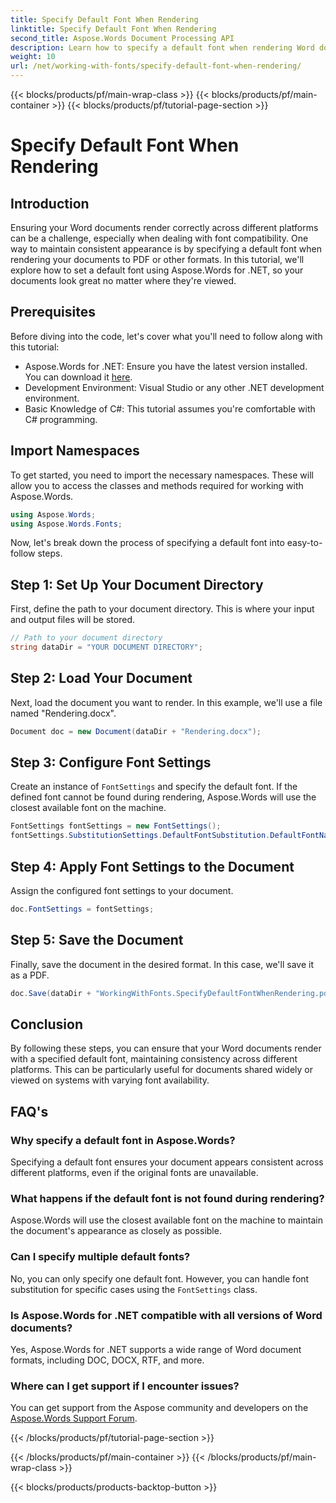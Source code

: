```yaml
---
title: Specify Default Font When Rendering
linktitle: Specify Default Font When Rendering
second_title: Aspose.Words Document Processing API
description: Learn how to specify a default font when rendering Word documents using Aspose.Words for .NET. Ensure consistent document appearance across platforms.
weight: 10
url: /net/working-with-fonts/specify-default-font-when-rendering/
---
```


{{< blocks/products/pf/main-wrap-class >}}
{{< blocks/products/pf/main-container >}}
{{< blocks/products/pf/tutorial-page-section >}}

# Specify Default Font When Rendering

## Introduction

Ensuring your Word documents render correctly across different platforms can be a challenge, especially when dealing with font compatibility. One way to maintain consistent appearance is by specifying a default font when rendering your documents to PDF or other formats. In this tutorial, we'll explore how to set a default font using Aspose.Words for .NET, so your documents look great no matter where they're viewed.

## Prerequisites

Before diving into the code, let's cover what you'll need to follow along with this tutorial:

- Aspose.Words for .NET: Ensure you have the latest version installed. You can download it [here](https://releases.aspose.com/words/net/).
- Development Environment: Visual Studio or any other .NET development environment.
- Basic Knowledge of C#: This tutorial assumes you're comfortable with C# programming.

## Import Namespaces

To get started, you need to import the necessary namespaces. These will allow you to access the classes and methods required for working with Aspose.Words.

```csharp
using Aspose.Words;
using Aspose.Words.Fonts;
```

Now, let's break down the process of specifying a default font into easy-to-follow steps.

## Step 1: Set Up Your Document Directory

First, define the path to your document directory. This is where your input and output files will be stored.

```csharp
// Path to your document directory
string dataDir = "YOUR DOCUMENT DIRECTORY";
```

## Step 2: Load Your Document

Next, load the document you want to render. In this example, we'll use a file named "Rendering.docx".

```csharp
Document doc = new Document(dataDir + "Rendering.docx");
```

## Step 3: Configure Font Settings

Create an instance of `FontSettings` and specify the default font. If the defined font cannot be found during rendering, Aspose.Words will use the closest available font on the machine.

```csharp
FontSettings fontSettings = new FontSettings();
fontSettings.SubstitutionSettings.DefaultFontSubstitution.DefaultFontName = "Arial Unicode MS";
```

## Step 4: Apply Font Settings to the Document

Assign the configured font settings to your document.

```csharp
doc.FontSettings = fontSettings;
```

## Step 5: Save the Document

Finally, save the document in the desired format. In this case, we'll save it as a PDF.

```csharp
doc.Save(dataDir + "WorkingWithFonts.SpecifyDefaultFontWhenRendering.pdf");
```

## Conclusion

By following these steps, you can ensure that your Word documents render with a specified default font, maintaining consistency across different platforms. This can be particularly useful for documents shared widely or viewed on systems with varying font availability.


## FAQ's

### Why specify a default font in Aspose.Words?
Specifying a default font ensures your document appears consistent across different platforms, even if the original fonts are unavailable.

### What happens if the default font is not found during rendering?
Aspose.Words will use the closest available font on the machine to maintain the document's appearance as closely as possible.

### Can I specify multiple default fonts?
No, you can only specify one default font. However, you can handle font substitution for specific cases using the `FontSettings` class.

### Is Aspose.Words for .NET compatible with all versions of Word documents?
Yes, Aspose.Words for .NET supports a wide range of Word document formats, including DOC, DOCX, RTF, and more.

### Where can I get support if I encounter issues?
You can get support from the Aspose community and developers on the [Aspose.Words Support Forum](https://forum.aspose.com/c/words/8).

{{< /blocks/products/pf/tutorial-page-section >}}

{{< /blocks/products/pf/main-container >}}
{{< /blocks/products/pf/main-wrap-class >}}

{{< blocks/products/products-backtop-button >}}
